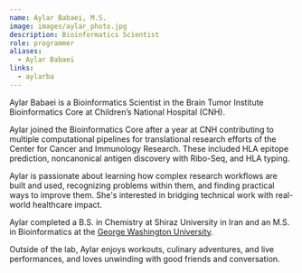 ```yaml
---
name: Aylar Babaei, M.S.
image: images/aylar_photo.jpg
description: Bioinformatics Scientist
role: programmer
aliases:
  - Aylar Babaei
links:
  - aylarba
---
```


Aylar Babaei is a Bioinformatics Scientist in the Brain Tumor Institute Bioinformatics Core at Children’s National Hospital (CNH).

Aylar joined the Bioinformatics Core after a year at CNH contributing to multiple computational pipelines for translational research efforts of the Center for Cancer and Immunology Research.
These included HLA epitope prediction, noncanonical antigen discovery with Ribo-Seq, and  HLA typing.

Aylar is passionate about learning how complex research workflows are built and used, recognizing problems within them, and finding practical ways to improve them. 
She's interested in bridging technical work with real-world healthcare impact.

Aylar completed a B.S. in Chemistry at Shiraz University in Iran and an M.S. in Bioinformatics at the [George Washington University](https://gwu.edu/).

Outside of the lab, Aylar enjoys workouts, culinary adventures, and live performances, and loves unwinding with good friends and conversation.
